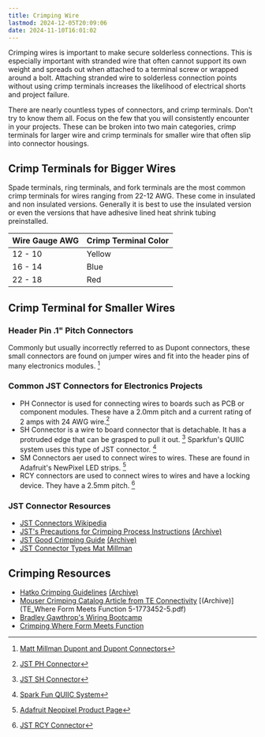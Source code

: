 ```yaml
---
title: Crimping Wire
lastmod: 2024-12-05T20:09:06
date: 2024-11-10T16:01:02
---
```


Crimping wires is important to make secure solderless connections. This is especially important with stranded wire that often cannot support its own weight and spreads out when attached to a terminal screw or wrapped around a bolt. Attaching stranded wire to solderless connection points without using crimp terminals increases the likelihood of electrical shorts and project failure.

There are nearly countless types of connectors, and crimp terminals. Don't try to know them all. Focus on the few that you will consistently encounter in your projects. These can be broken into two main categories, crimp terminals for larger wire and crimp terminals for smaller wire that often slip into connector housings.

## Crimp Terminals for Bigger Wires

Spade terminals, ring terminals, and fork terminals are the most common crimp terminals for wires ranging from 22-12 AWG. These come in insulated and non insulated versions. Generally it is best to use the insulated version or even the versions that have adhesive lined heat shrink tubing preinstalled.

<div class="responsive-table-markdown">

| Wire Gauge AWG | Crimp Terminal Color |
| -------------- | -------------------- |
| 12 - 10        | Yellow               |
| 16 - 14        | Blue                 |
| 22 - 18        | Red                  |

</div>

## Crimp Terminal for Smaller Wires

### Header Pin .1" Pitch Connectors

Commonly but usually incorrectly referred to as Dupont connectors, these small connectors are found on jumper wires and fit into the header pins of many electronics modules. [^6]

### Common JST Connectors for Electronics Projects

- PH Connector is used for connecting wires to boards such as PCB or component modules. These have a 2.0mm pitch and a current rating of 2 amps with 24 AWG wire.[^1]
- SH Connector is a wire to board connector that is detachable. It has a protruded edge that can be grasped to pull it out. [^5] Sparkfun's QUIIC system uses this type of JST connector. [^4]
- SM Connectors aer used to connect wires to wires. These are found in Adafruit's NewPixel LED strips. [^2]
- RCY connectors are used to connect wires to wires and have a locking device. They have a 2.5mm pitch. [^3]

### JST Connector Resources

- [JST Connectors Wikipedia](https://en.wikipedia.org/wiki/JST_connector)
- [JST's Precautions for Crimping Process Instructions](https://www.jst-mfg.com/precaution/eP-Crimp.pdf) [(Archive)](./attachments/eP-Crimp.pdf)
- [JST Good Crimping Guide](https://www.jst-services.co.uk/docs/good%20crimping.pdf) [(Archive)](./attachments/JST-good-crimping.pdf)
- [JST Connector Types Mat Millman](https://www.mattmillman.com/info/crimpconnectors/common-jst-connector-types/)

## Crimping Resources

- [Hatko Crimping Guidelines](https://www.hatko.com/uploads/files/files/KRiMP-PANO/Crimping-guidelines.pdf) [(Archive)](./attachments/Hatko-crimping-guidelines.pdf)
- [Mouser Crimping Catalog Article from TE Connectivity](https://www.mouser.com/catalog/additional/TE_Where%20Form%20Meets%20Function%205-1773452-5.pdf) [(Archive)](TE_Where Form Meets Function 5-1773452-5.pdf)
- [Bradley Gawthrop's Wiring Bootcamp](https://youtu.be/FMXdXCYvLQQ)
- [Crimping Where Form Meets Function](./attachments/TE_Where_Form_Meets_Function_5-1773452-5.pdf)

[^1]: [JST PH Connector](https://www.jst-mfg.com/product/index.php?series=199)
[^2]: [Adafruit Neopixel Product Page](https://www.adafruit.com/product/1376?length=1)
[^3]: [JST RCY Connector](https://www.jst-mfg.com/product/index.php?series=521)
[^4]: [Spark Fun QUIIC System](https://www.sparkfun.com/qwiic?)
[^5]: [JST SH Connector](https://www.jst-mfg.com/product/index.php?series=231)
[^6]: [Matt Millman Dupont and Dupont Connectors](https://www.mattmillman.com/info/crimpconnectors/dupont-and-dupont-connectors/)
